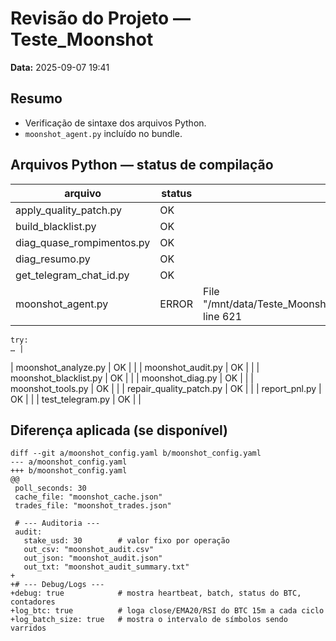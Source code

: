 # Revisão do Projeto — Teste_Moonshot
**Data:** 2025-09-07 19:41
## Resumo
- Verificação de sintaxe dos arquivos Python.
- `moonshot_agent.py` incluído no bundle.
## Arquivos Python — status de compilação
| arquivo | status | detalhe |
|---|---|---|
| apply_quality_patch.py | OK |  |
| build_blacklist.py | OK |  |
| diag_quase_rompimentos.py | OK |  |
| diag_resumo.py | OK |  |
| get_telegram_chat_id.py | OK |  |
| moonshot_agent.py | ERROR |   File "/mnt/data/Teste_Moonshot_extracted/Teste_Moonshot/moonshot_agent.py", line 621
    try:
    … |
| moonshot_analyze.py | OK |  |
| moonshot_audit.py | OK |  |
| moonshot_blacklist.py | OK |  |
| moonshot_diag.py | OK |  |
| moonshot_tools.py | OK |  |
| repair_quality_patch.py | OK |  |
| report_pnl.py | OK |  |
| test_telegram.py | OK |  |

## Diferença aplicada (se disponível)
```
diff --git a/moonshot_config.yaml b/moonshot_config.yaml
--- a/moonshot_config.yaml
+++ b/moonshot_config.yaml
@@
 poll_seconds: 30
 cache_file: "moonshot_cache.json"
 trades_file: "moonshot_trades.json"
 
 # --- Auditoria ---
 audit:
   stake_usd: 30        # valor fixo por operação
   out_csv: "moonshot_audit.csv"
   out_json: "moonshot_audit.json"
   out_txt: "moonshot_audit_summary.txt"
+
+# --- Debug/Logs ---
+debug: true            # mostra heartbeat, batch, status do BTC, contadores
+log_btc: true          # loga close/EMA20/RSI do BTC 15m a cada ciclo
+log_batch_size: true   # mostra o intervalo de símbolos sendo varridos

```
